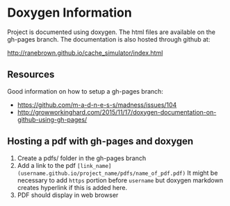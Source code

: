 # Doxygen Information
Project is documented using doxygen. The html files are available on the gh-pages branch. The documentation is also hosted through github at:

<http://ranebrown.github.io/cache_simulator/index.html>

## Resources
Good information on how to setup a gh-pages branch:

* <https://github.com/m-a-d-n-e-s-s/madness/issues/104>
* <http://growworkinghard.com/2015/11/17/doxygen-documentation-on-github-using-gh-pages/>

## Hosting a pdf with gh-pages and doxygen
1. Create a pdfs/ folder in the gh-pages branch
2. Add a link to the pdf `[link_name](username.github.io/project_name/pdfs/name_of_pdf.pdf)` It might be necessary to add `https` portion before `username` but doxygen markdown creates hyperlink if this is added here.
3. PDF should display in web browser
